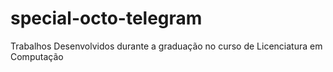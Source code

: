 # special-octo-telegram
Trabalhos Desenvolvidos durante a graduação no curso de Licenciatura em Computação
